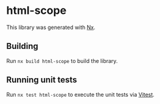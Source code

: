 # html-scope

This library was generated with [Nx](https://nx.dev).

## Building

Run `nx build html-scope` to build the library.

## Running unit tests

Run `nx test html-scope` to execute the unit tests via [Vitest](https://vitest.dev/).

